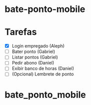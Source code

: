 # bate-ponto-mobile

# Tarefas

- [X] Login empregado (Aleph)
- [ ] Bater ponto (Gabriel)
- [ ] Listar pontos (Gabriel)
- [ ] Pedir abono (Daniel)
- [ ] Exibir banco de horas (Daniel)
- [ ] (Opcional) Lembrete de ponto
# bate_ponto_mobile
